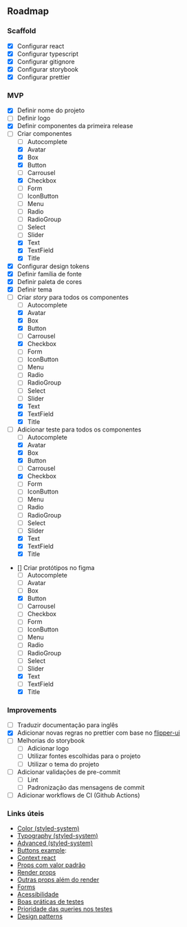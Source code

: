 ## Roadmap

### Scaffold
- [x] Configurar react
- [x] Configurar typescript
- [x] Configurar gitignore
- [x] Configurar storybook
- [x] Configurar prettier

### MVP
- [x] Definir nome do projeto
- [ ] Definir logo
- [x] Definir componentes da primeira release
- [ ] Criar componentes
    - [ ] Autocomplete
    - [x] Avatar
    - [x] Box
    - [x] Button
    - [ ] Carrousel
    - [x] Checkbox
    - [ ] Form
    - [ ] IconButton
    - [ ] Menu
    - [ ] Radio
    - [ ] RadioGroup
    - [ ] Select
    - [ ] Slider
    - [x] Text
    - [x] TextField
    - [x] Title
- [x] Configurar design tokens
- [x] Definir família de fonte
- [x] Definir paleta de cores
- [x] Definir tema
- [ ] Criar _story_ para todos os componentes
    - [ ] Autocomplete
    - [x] Avatar
    - [x] Box
    - [x] Button
    - [ ] Carrousel
    - [x] Checkbox
    - [ ] Form
    - [ ] IconButton
    - [ ] Menu
    - [ ] Radio
    - [ ] RadioGroup
    - [ ] Select
    - [ ] Slider
    - [x] Text
    - [x] TextField
    - [x] Title
- [ ] Adicionar teste para todos os componentes
    - [ ] Autocomplete
    - [x] Avatar
    - [x] Box
    - [x] Button
    - [ ] Carrousel
    - [x] Checkbox
    - [ ] Form
    - [ ] IconButton
    - [ ] Menu
    - [ ] Radio
    - [ ] RadioGroup
    - [ ] Select
    - [ ] Slider
    - [x] Text
    - [x] TextField
    - [x] Title
- [] Criar protótipos no figma
    - [ ] Autocomplete
    - [ ] Avatar
    - [ ] Box
    - [x] Button
    - [ ] Carrousel
    - [ ] Checkbox
    - [ ] Form
    - [ ] IconButton
    - [ ] Menu
    - [ ] Radio
    - [ ] RadioGroup
    - [ ] Select
    - [ ] Slider
    - [x] Text
    - [ ] TextField
    - [x] Title

### Improvements
- [ ] Traduzir documentação para inglês
- [x] Adicionar novas regras no prettier com base no [flipper-ui](https://github.com/nginformatica/flipper-ui/blob/master/.eslintrc.json)
- [ ] Melhorias do storybook
    - [ ] Adicionar logo
    - [ ] Utilizar fontes escolhidas para o projeto
    - [ ] Utilizar o tema do projeto
- [ ] Adicionar validações de pre-commit
    - [ ] Lint
    - [ ] Padronização das mensagens de commit
- [ ] Adicionar workflows de CI (Github Actions)

### Links úteis
- [Color (styled-system)](https://styled-system.com/table/#color)
- [Typography (styled-system)](https://styled-system.com/table/#typography)
- [Advanced (styled-system)](https://styled-components.com/docs/advanced)
- [Buttons example](https://material-ui.com/components/buttons/):
- [Context react](https://pt-br.reactjs.org/docs/context.html#when-to-use-context)
- [Props com valor padrão](https://pt-br.reactjs.org/docs/jsx-in-depth.html#props-default-to-true)
- [Render props](https://pt-br.reactjs.org/docs/render-props.html)
- [Outras props além do render](https://pt-br.reactjs.org/docs/render-props.html#using-props-other-than-render)
- [Forms](https://pt-br.reactjs.org/docs/forms.html)
- [Acessibilidade](https://pt-br.reactjs.org/docs/accessibility.html#labeling)
- [Boas práticas de testes](https://willianjusten.com.br/erros-comuns-com-o-react-testing-library)
- [Prioridade das queries nos testes](https://testing-library.com/docs/queries/about/#priority)
- [Design patterns](https://refactoring.guru/pt-br/design-patterns)
